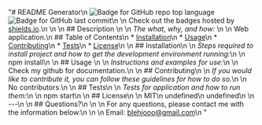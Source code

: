 "# README Generator\n  ![Badge for GitHub repo top language](https://img.shields.io/github/languages/top/blehjo/github.com/Blehjo/READMEGenerator?style=flat&logo=appveyor) ![Badge for GitHub last commit](https://img.shields.io/github/last-commit/blehjo/github.com/Blehjo/READMEGenerator?style=flat&logo=appveyor)\n  \n  Check out the badges hosted by [shields.io](https://shields.io/).\n  \n  \n  ## Description \n  \n  *The what, why, and how:* \n  \n  Web application.\n  ## Table of Contents\n  * [Installation](#installation)\n  * [Usage](#usage)\n  * [Contributing](#contributing)\n  * [Tests](#tests)\n  * [License](#license)\n  \n  ## Installation\n  \n  *Steps required to install project and how to get the development environment running:*\n  \n  npm install\n  \n  ## Usage \n  \n  *Instructions and examples for use:*\n  \n  Check my github for documentation.\n  \n  ## Contributing\n  \n  *If you would like to contribute it, you can follow these guidelines for how to do so.*\n  \n  No contributors.\n  \n  ## Tests\n  \n  *Tests for application and how to run them:*\n  \n  npm start\n  \n  ## License\n  \n  MIT\n  undefined\n  undefined\n  \n  ---\n  \n  ## Questions?\n  \n  \n  For any questions, please contact me with the information below:\n  \n  \n  Email: blehjooo@gmail.com\n  "